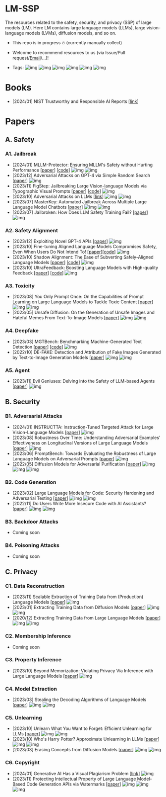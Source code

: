 # LM-SSP
The resources related to the safety, security, and privacy (SSP) of large models (LM).
Here LM contains large language models (LLMs), large vision-language models (LVMs), diffusion models, and so on.

- This repo is in progress 🔥 (currently manually collect)

- Welcome to recommend resources to us (via Issue/Pull request/[Email](thu_crypto_ai@163.com)/...)!

- Tags: ![img](https://img.shields.io/badge/blog-18a5ab) 
![img](https://img.shields.io/badge/defense-87b800) 
![img](https://img.shields.io/badge/conference-f1b800)
![img](https://img.shields.io/badge/llm-c7688b) 
![img](https://img.shields.io/badge/vlm-589cf4) 
![img](https://img.shields.io/badge/diff-a99cf4)

# Books
- [2024/01] NIST Trustworthy and Responsible AI Reports [[link](https://nvlpubs.nist.gov/nistpubs/ai/NIST.AI.100-2e2023.pdf)] 

# Papers

## A. Safety
### A1. Jailbreak
- [2024/01] MLLM-Protector: Ensuring MLLM's Safety without Hurting Performance [[paper](https://arxiv.org/abs/2401.02906)] [[code](https://github.com/pipilurj/MLLM-protector)] ![img](https://img.shields.io/badge/vlm-589cf4)  ![img](https://img.shields.io/badge/defense-87b800) 
- [2023/12] Adversarial Attacks on GPT-4 via Simple Random Search [[paper](https://www.andriushchenko.me/gpt4adv.pdf)] ![img](https://img.shields.io/badge/llm-c7688b) 
- [2023/11] FigStep: Jailbreaking Large Vision-language Models via Typographic Visual Prompts [[paper](https://arxiv.org/abs/2311.05608)] [[code](https://github.com/ThuCCSLab/FigStep)] ![img](https://img.shields.io/badge/vlm-589cf4) 
- [2023/10] Adversarial Attacks on LLMs [[link](https://lilianweng.github.io/posts/2023-10-25-adv-attack-llm/)] ![img](https://img.shields.io/badge/blog-18a5ab) ![img](https://img.shields.io/badge/llm-c7688b) 
- [2023/07] MasterKey: Automated Jailbreak Across Multiple Large Language Model Chatbots [[paper](https://arxiv.org/abs/2307.08715)] ![img](https://img.shields.io/badge/llm-c7688b) ![img](https://img.shields.io/badge/NDSS'24-f1b800)
- [2023/07] Jailbroken: How Does LLM Safety Training Fail? [[paper](https://arxiv.org/abs/2307.02483)] ![img](https://img.shields.io/badge/llm-c7688b)

### A2. Safety Alignment
- [2023/12] Exploiting Novel GPT-4 APIs [[paper](https://arxiv.org/abs/2312.14302)] ![img](https://img.shields.io/badge/llm-c7688b) 
- [2023/10] Fine-tuning Aligned Language Models Compromises Safety, Even When Users Do Not Intend To! [[paper](https://arxiv.org/abs/2310.03693)][[code](https://github.com/LLM-Tuning-Safety/LLMs-Finetuning-Safety)] ![img](https://img.shields.io/badge/llm-c7688b) 
- [2023/10] Shadow Alignment: The Ease of Subverting Safely-Aligned Language Models [[paper](https://arxiv.org/abs/2310.02949v1)] [[code](https://github.com/BeyonderXX/ShadowAlignment)] ![img](https://img.shields.io/badge/llm-c7688b) 
- [2023/10] UltraFeedback: Boosting Language Models with High-quality Feedback [[paper](https://arxiv.org/abs/2310.01377)] [[code](https://github.com/OpenBMB/UltraFeedback)] ![img](https://img.shields.io/badge/llm-c7688b) 

### A3. Toxicity
- [2023/08] You Only Prompt Once: On the Capabilities of Prompt Learning on Large Language Models to Tackle Toxic Content [[paper](https://arxiv.org/abs/2308.05596)] ![img](https://img.shields.io/badge/llm-c7688b) ![img](https://img.shields.io/badge/S&P'24-f1b800)
- [2023/05] Unsafe Diffusion: On the Generation of Unsafe Images and Hateful Memes From Text-To-Image Models [[paper](https://arxiv.org/abs/2305.13873)] ![img](https://img.shields.io/badge/diff-a99cf4) ![img](https://img.shields.io/badge/CCS'23-f1b800)

### A4. Deepfake
- [2023/03] MGTBench: Benchmarking Machine-Generated Text Detection [[paper](https://arxiv.org/abs/2303.14822)] [[code](https://github.com/xinleihe/MGTBench)] ![img](https://img.shields.io/badge/llm-c7688b) 
- [2022/10] DE-FAKE: Detection and Attribution of Fake Images Generated by Text-to-Image Generation Models [[paper](https://arxiv.org/abs/2210.06998)] ![img](https://img.shields.io/badge/diff-a99cf4) ![img](https://img.shields.io/badge/CCS'23-f1b800)

### A5. Agent
- [2023/11] Evil Geniuses: Delving into the Safety of LLM-based Agents [[paper](https://arxiv.org/pdf/2311.11855.pdf)] ![img](https://img.shields.io/badge/llm-c7688b)

## B. Security
### B1. Adversarial Attacks
- [2024/01] INSTRUCTTA: Instruction-Tuned Targeted Attack for Large Vision-Language Models [[paper](https://arxiv.org/pdf/2312.01886.pdf)] ![img](https://img.shields.io/badge/vlm-589cf4) 
- [2023/08] Robustness Over Time: Understanding Adversarial Examples' Effectiveness on Longitudinal Versions of Large Language Models [[paper](https://arxiv.org/abs/2308.07847)] ![img](https://img.shields.io/badge/llm-c7688b) 
- [2023/06] PromptBench: Towards Evaluating the Robustness of Large Language Models on Adversarial Prompts [[paper](https://arxiv.org/abs/2306.04528)] ![img](https://img.shields.io/badge/llm-c7688b) 
- [2022/05] Diffusion Models for Adversarial Purification [[paper](https://arxiv.org/pdf/2205.07460.pdf)] ![img](https://img.shields.io/badge/diff-a99cf4) ![img](https://img.shields.io/badge/defense-87b800) ![img](https://img.shields.io/badge/ICML'22-f1b800) 

### B2. Code Generation
- [2023/02] Large Language Models for Code: Security Hardening and Adversarial Testing [[paper](https://arxiv.org/abs/2302.05319)] ![img](https://img.shields.io/badge/llm-c7688b) ![img](https://img.shields.io/badge/CCS'23-f1b800)
- [2022/11] Do Users Write More Insecure Code with AI Assistants? [[paper](https://arxiv.org/abs/2211.03622)] ![img](https://img.shields.io/badge/llm-c7688b) ![img](https://img.shields.io/badge/CCS'23-f1b800)


### B3. Backdoor Attacks
- Coming soon


### B4. Poisoning Attacks
- Coming soon

## C. Privacy
### C1. Data Reconstruction
- [2023/11] Scalable Extraction of Training Data from (Production) Language Models [[paper](https://arxiv.org/abs/2311.17035)] ![img](https://img.shields.io/badge/llm-c7688b)
- [2023/01] Extracting Training Data from Diffusion Models [[paper](https://www.usenix.org/system/files/usenixsecurity23-carlini.pdf)] ![img](https://img.shields.io/badge/diff-a99cf4) ![img](https://img.shields.io/badge/Security'23-f1b800)
- [2020/12] Extracting Training Data from Large Language Models [[paper](https://arxiv.org/abs/2012.07805)] ![img](https://img.shields.io/badge/llm-c7688b) ![img](https://img.shields.io/badge/Security'21-f1b800)

### C2. Membership Inference
- Coming soon

### C3. Property Inference
- [2023/10] Beyond Memorization: Violating Privacy Via Inference with Large Language Models [[paper](https://arxiv.org/abs/2310.07298)] ![img](https://img.shields.io/badge/llm-c7688b)

### C4. Model Extraction
- [2023/03] Stealing the Decoding Algorithms of Language Models [[paper](https://arxiv.org/abs/2303.04729)] ![img](https://img.shields.io/badge/llm-c7688b) ![img](https://img.shields.io/badge/CCS'23-f1b800)

### C5. Unlearning
- [2023/10] Unlearn What You Want to Forget: Efficient Unlearning for LLMs [[paper](https://arxiv.org/abs/2310.20150)] ![img](https://img.shields.io/badge/llm-c7688b) ![img](https://img.shields.io/badge/defense-87b800) 
- [2023/10] Who's Harry Potter? Approximate Unlearning in LLMs [[paper](https://arxiv.org/abs/2310.02238?s=08)] ![img](https://img.shields.io/badge/llm-c7688b) ![img](https://img.shields.io/badge/defense-87b800) 
- [2023/03] Erasing Concepts from Diffusion Models [[paper](https://arxiv.org/abs/2303.07345)] ![img](https://img.shields.io/badge/diff-a99cf4) ![img](https://img.shields.io/badge/defense-87b800) 

### C6. Copyright
- [2024/01] Generative AI Has a Visual Plagiarism Problem [[link](https://spectrum.ieee.org/midjourney-copyright)] ![img](https://img.shields.io/badge/blog-18a5ab)
- [2023/11] Protecting Intellectual Property of Large Language Model-Based Code Generation APIs via Watermarks [[paper](https://dl.acm.org/doi/abs/10.1145/3576915.3623120)] ![img](https://img.shields.io/badge/llm-c7688b) ![img](https://img.shields.io/badge/CCS'23-f1b800) ![img](https://img.shields.io/badge/defense-87b800)
